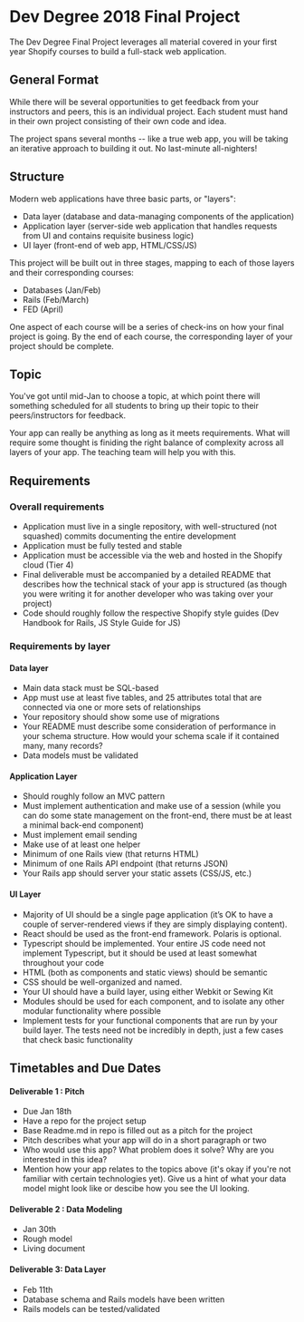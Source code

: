 # Dev Degree 2018 Final Project

The Dev Degree Final Project leverages all material covered in your first year Shopify courses to build a full-stack web application.

## General Format

While there will be several opportunities to get feedback from your instructors and peers, this is an individual project. Each student must hand in their own project consisting of their own code and idea.

The project spans several months -- like a true web app, you will be taking an iterative approach to building it out. No last-minute all-nighters!

## Structure

Modern web applications have three basic parts, or "layers":

- Data layer (database and data-managing components of the application)
- Application layer (server-side web application that handles requests from UI and contains requisite business logic)
- UI layer (front-end of web app, HTML/CSS/JS)

This project will be built out in three stages, mapping to each of those layers and their corresponding courses:

- Databases (Jan/Feb)
- Rails (Feb/March)
- FED (April)

One aspect of each course will be a series of check-ins on how your final project is going. By the end of each course, the corresponding layer of your project should be complete.

## Topic

You've got until mid-Jan to choose a topic, at which point there will something scheduled for all students to bring up their topic to their peers/instructors for feedback.

Your app can really be anything as long as it meets requirements. What will require some thought is finiding the right balance of complexity across all layers of your app. The teaching team will help you with this.

## Requirements

### Overall requirements

- Application must live in a single repository, with well-structured (not squashed) commits documenting the entire development
- Application must be fully tested and stable
- Application must be accessible via the web and hosted in the Shopify cloud (Tier 4)
- Final deliverable must be accompanied by a detailed README that describes how the technical stack of your app is structured (as though you were writing it for another developer who was taking over your project)
- Code should roughly follow the respective Shopify style guides (Dev Handbook for Rails, JS Style Guide for JS)

### Requirements by layer

#### Data layer

- Main data stack must be SQL-based
- App must use at least five tables, and 25 attributes total that are connected via one or more sets of relationships
- Your repository should show some use of migrations
- Your README must describe some consideration of performance in your schema structure. How would your schema scale if it contained many, many records?
- Data models must be validated

#### Application Layer

- Should roughly follow an MVC pattern
- Must implement authentication and make use of a session (while you can do some state management on the front-end, there must be at least a minimal back-end component)
- Must implement email sending
- Make use of at least one helper
- Minimum of one Rails view (that returns HTML)
- Minimum of one Rails API endpoint (that returns JSON)
- Your Rails app should server your static assets (CSS/JS, etc.) 

#### UI Layer

- Majority of UI should be a single page application (it’s OK to have a couple of server-rendered views if they are simply displaying content).
- React should be used as the front-end framework. Polaris is optional.
- Typescript should be implemented. Your entire JS code need not implement Typescript, but it should be used at least somewhat throughout your code
- HTML (both as components and static views) should be semantic
- CSS should be well-organized and named.
- Your UI should have a build layer, using either Webkit or Sewing Kit
- Modules should be used for each component, and to isolate any other modular functionality where possible
- Implement tests for your functional components that are run by your build layer. The tests need not be incredibly in depth, just a few cases that check basic functionality

## Timetables and Due Dates

#### Deliverable 1 : Pitch
- Due Jan 18th
- Have a repo for the project setup
- Base Readme.md in repo is filled out as a pitch for the project
- Pitch describes what your app will do in a short paragraph or two
- Who would use this app? What problem does it solve? Why are you interested in this idea?
- Mention how your app relates to the topics above (it's okay if you're not familiar with certain technologies yet). Give us a hint of what your data model might look like or descibe how you see the UI looking.

#### Deliverable 2 : Data Modeling
- Jan 30th
- Rough model
- Living document

#### Deliverable 3: Data Layer
- Feb 11th
- Database schema and Rails models have been written
- Rails models can be tested/validated
